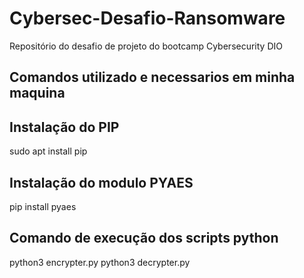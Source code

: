 # Cybersec-Desafio-Ransomware
Repositório do desafio de projeto do bootcamp Cybersecurity DIO

## Comandos utilizado e necessarios em minha maquina

## Instalação do PIP

sudo apt install pip

## Instalação do modulo PYAES

pip install pyaes


## Comando de execução dos scripts python

python3 encrypter.py
python3 decrypter.py

